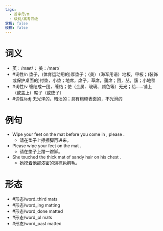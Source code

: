 ```yaml
---
tags:
  - 首字母/M
  - 级别/高考四级
掌握: false
模糊: false
---
```

# 词义
- 英：/mæt/； 美：/mæt/
- #词性/n  垫子，(体育运动用的)厚垫子；〈美〉（海军用语）地板，甲板；(装饰或保护桌面的)衬垫，小垫；地席，席子，草席，蒲席；团，丛，簇；小地毯
- #词性/v  缠结成一团，缠结；使（金属、玻璃、颜色等）无光；给……铺上（或盖上）席子（或垫子）
- #词性/adj  无光泽的，暗淡的；具有粗糙表面的，不光滑的
# 例句
- Wipe your feet on the mat before you come in , please .
	- 请在垫子上擦擦脚再进来。
- Please wipe your feet on the mat .
	- 请在垫子上蹭一蹭脚。
- She touched the thick mat of sandy hair on his chest .
	- 她摸着他那浓密的淡棕色胸毛。
# 形态
- #形态/word_third mats
- #形态/word_ing matting
- #形态/word_done matted
- #形态/word_pl mats
- #形态/word_past matted
